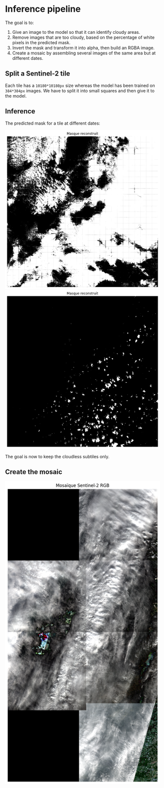 # Inference pipeline

The goal is to:

1. Give an image to the model so that it can identify cloudy areas.
2. Remove images that are too cloudy, based on the percentage of white pixels in the predicted mask.
3. Invert the mask and transform it into alpha, then build an RGBA image.
4. Create a mosaic by assembling several images of the same area but at different dates.

## Split a Sentinel-2 tile

Each tile has a `10180*10180px` size whereas the model has been trained on `384*384px` images.
We have to split it into small squares and then give it to the model.

## Inference

The predicted mask for a tile at different dates:

![inference_mask](images/inference_mask_0.png)
![inference_mask](images/inference_mask_1.png)

The goal is now to keep the cloudless subtiles only.

## Create the mosaic

![mosaic](images/mosaic.png)
